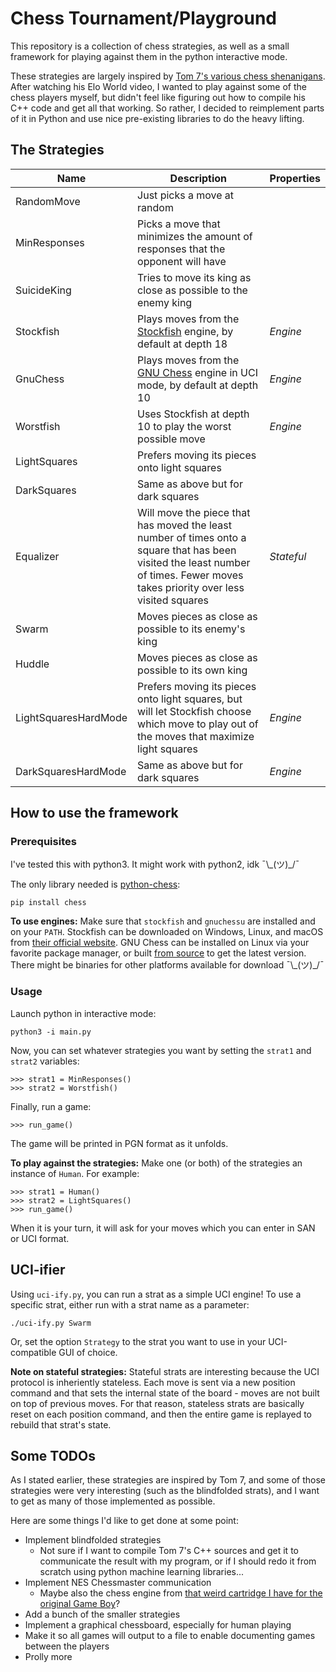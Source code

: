 # Chess Tournament/Playground

This repository is a collection of chess strategies, as well as a small framework for playing against them in the python interactive mode.

These strategies are largely inspired by [Tom 7's various chess shenanigans](http://tom7.org/chess/). After watching his Elo World video, I wanted to play against some of the chess players myself, but didn't feel like figuring out how to compile his C++ code and get all that working. So rather, I decided to reimplement parts of it in Python and use nice pre-existing libraries to do the heavy lifting.

## The Strategies

Name | Description | Properties
--- | --- | ---
RandomMove | Just picks a move at random
MinResponses | Picks a move that minimizes the amount of responses that the opponent will have
SuicideKing | Tries to move its king as close as possible to the enemy king
Stockfish | Plays moves from the [Stockfish](https://stockfishchess.org/) engine, by default at depth 18 | *Engine*
GnuChess | Plays moves from the [GNU Chess](https://www.gnu.org/software/chess/) engine in UCI mode, by default at depth 10 | *Engine*
Worstfish | Uses Stockfish at depth 10 to play the worst possible move | *Engine*
LightSquares | Prefers moving its pieces onto light squares
DarkSquares | Same as above but for dark squares
Equalizer | Will move the piece that has moved the least number of times onto a square that has been visited the least number of times. Fewer moves takes priority over less visited squares | *Stateful*
Swarm | Moves pieces as close as possible to its enemy's king
Huddle | Moves pieces as close as possible to its own king
LightSquaresHardMode | Prefers moving its pieces onto light squares, but will let Stockfish choose which move to play out of the moves that maximize light squares | *Engine*
DarkSquaresHardMode | Same as above but for dark squares | *Engine*

## How to use the framework

### Prerequisites

I've tested this with python3. It might work with python2, idk ¯\\\_(ツ)\_/¯

The only library needed is [python-chess](https://python-chess.readthedocs.io/en/latest/index.html):
```
pip install chess
```

**To use engines:** Make sure that `stockfish` and `gnuchessu` are installed and on your `PATH`. Stockfish can be downloaded on Windows, Linux, and macOS from [their official website](https://stockfishchess.org/). GNU Chess can be installed on Linux via your favorite package manager, or built [from source](https://ftp.gnu.org/gnu/chess/) to get the latest version. There might be binaries for other platforms available for download ¯\\\_(ツ)\_/¯

### Usage

Launch python in interactive mode:

```
python3 -i main.py
```

Now, you can set whatever strategies you want by setting the `strat1` and `strat2` variables:

```
>>> strat1 = MinResponses()
>>> strat2 = Worstfish()
```

Finally, run a game:

```
>>> run_game()
```

The game will be printed in PGN format as it unfolds.

**To play against the strategies:** Make one (or both) of the strategies an instance of `Human`. For example:

```
>>> strat1 = Human()
>>> strat2 = LightSquares()
>>> run_game()
```

When it is your turn, it will ask for your moves which you can enter in SAN or UCI format.

## UCI-ifier

Using `uci-ify.py`, you can run a strat as a simple UCI engine! To use a specific strat, either run with a strat name as a parameter:

```
./uci-ify.py Swarm
```

Or, set the option `Strategy` to the strat you want to use in your UCI-compatible GUI of choice.

**Note on stateful strategies:** Stateful strats are interesting because the UCI protocol is inheriently stateless. Each move is sent via a new position command and that sets the internal state of the board - moves are not built on top of previous moves. For that reason, stateless strats are basically reset on each position command, and then the entire game is replayed to rebuild that strat's state.

## Some TODOs

As I stated earlier, these strategies are inspired by Tom 7, and some of those strategies were very interesting (such as the blindfolded strats), and I want to get as many of those implemented as possible.

Here are some things I'd like to get done at some point:

* Implement blindfolded strategies
	* Not sure if I want to compile Tom 7's C++ sources and get it to communicate the result with my program, or if I should redo it from scratch using python machine learning libraries...
* Implement NES Chessmaster communication
	* Maybe also the chess engine from [that weird cartridge I have for the original Game Boy](https://gamefaqs.gamespot.com/gameboy/569621-4-in-1-fun-pak)?
* Add a bunch of the smaller strategies
* Implement a graphical chessboard, especially for human playing
* Make it so all games will output to a file to enable documenting games between the players
* Prolly more
